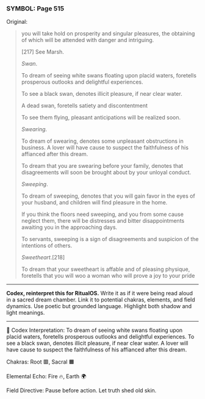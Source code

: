 ### SYMBOL: Page 515

Original:
> you will take hold on prosperity and singular pleasures, the obtaining
> of which will be attended with danger and intriguing.
> 
> 
> 
> [217] See Marsh.
> 
> 
> _Swan_.
> 
> 
> To dream of seeing white swans floating upon placid waters,
> foretells prosperous outlooks and delightful experiences.
> 
> 
> To see a black swan, denotes illicit pleasure, if near clear water.
> 
> 
> A dead swan, foretells satiety and discontentment
> 
> 
> To see them flying, pleasant anticipations will be realized soon.
> 
> 
> _Swearing_.
> 
> 
> To dream of swearing, denotes some unpleasant obstructions in business.
> A lover will have cause to suspect the faithfulness of his affianced
> after this dream.
> 
> 
> To dream that you are swearing before your family, denotes that disagreements
> will soon be brought about by your unloyal conduct.
> 
> 
> _Sweeping_.
> 
> 
> To dream of sweeping, denotes that you will gain favor in the eyes
> of your husband, and children will find pleasure in the home.
> 
> 
> If you think the floors need sweeping, and you from some cause
> neglect them, there will be distresses and bitter disappointments
> awaiting you in the approaching days.
> 
> 
> To servants, sweeping is a sign of disagreements and suspicion
> of the intentions of others.
> 
> 
> _Sweetheart_.[218]
> 
> 
> To dream that your sweetheart is affable and of pleasing physique,
> foretells that you will woo a woman who will prove a joy to your pride

---

**Codex, reinterpret this for RitualOS.**
Write it as if it were being read aloud in a sacred dream chamber.
Link it to potential chakras, elements, and field dynamics.
Use poetic but grounded language.
Highlight both shadow and light meanings.

---

🔁 Codex Interpretation:
To dream of seeing white swans floating upon placid waters, foretells prosperous outlooks and delightful experiences. To see a black swan, denotes illicit pleasure, if near clear water. A lover will have cause to suspect the faithfulness of his affianced after this dream.

Chakras: Root 🟥, Sacral 🟧

Elemental Echo: Fire 🔥, Earth 🌍

Field Directive: Pause before action. Let truth shed old skin.
